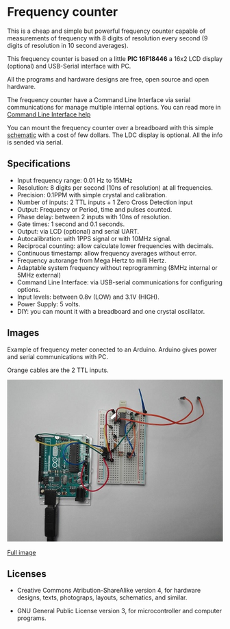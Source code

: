Frequency counter
=================
This is a cheap and simple but powerful frequency counter capable 
of measurements of frequency with 8 digits of resolution every second
(9 digits of resolution in 10 second averages).

This frequency counter is based on a little **PIC 16F18446** a 
16x2 LCD display (optional) and USB-Serial interface with PC.

All the programs and hardware designs are free, open source and
open hardware.

The frequency counter have a Command Line Interface via serial 
communications for manage multiple internal options. 
You can read more in [Command Line Interface help](docs/commands.md)

You can mount the frequency counter over a breadboard with this simple 
[schematic](breadboard/kicad/freqcounter_16F18446.pdf)
with a cost of few dollars.
The LDC display is optional. All the info is sended via serial.


Specifications
--------------
* Input frequency range: 0.01 Hz to 15MHz
* Resolution: 8 digits per second (10ns of resolution) at all frequencies.
* Precision: 0.1PPM with simple crystal and calibration.
* Number of inputs: 2 TTL inputs + 1 Zero Cross Detection input
* Output: Frequency or Period, time and pulses counted.
* Phase delay: between 2 inputs with 10ns of resolution.
* Gate times: 1 second and 0.1 seconds.
* Output: via LCD (optional) and serial UART.
* Autocalibration: with 1PPS signal or with 10MHz signal.
* Reciprocal counting: allow calculate lower frequencies with decimals.
* Continuous timestamp: allow frequency averages without error.
* Frequency autorange from Mega Hertz to milli Hertz.
* Adaptable system frequency without reprogramming (8MHz internal or 5MHz external)
* Command Line Interface: via USB-serial communications for configuring options.
* Input levels: between 0.8v (LOW) and 3.1V (HIGH).
* Power Supply: 5 volts.
* DIY: you can mount it with a breadboard and one crystal oscillator.


Images
------
Example of frequency meter conected to an Arduino.
Arduino gives power and serial communications with PC.

Orange cables are the 2 TTL inputs.

![Frequency meter on breadboard with Arduino](images/thumbs/IMG_20200427_143115_512.jpg)

[Full image](images/IMG_20200427_143115.jpg)


Licenses
--------

* Creative Commons Atribution-ShareAlike version 4, for hardware designs,
  texts, photograps, layouts, schematics, and similar.

* GNU General Public License version 3, for microcontroller 
  and computer programs.

